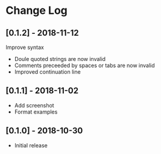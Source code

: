 # Change Log

## [0.1.2] - 2018-11-12

Improve syntax

- Doule quoted strings are now invalid
- Comments preceeded by spaces or tabs are now invalid
- Improved continuation line

## [0.1.1] - 2018-11-02

- Add screenshot
- Format examples

## [0.1.0] - 2018-10-30

- Initial release
